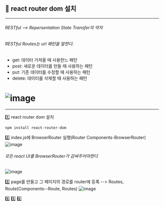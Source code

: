 ## 🤶 react router dom 설치

-------------------------------------------------------------------------------------------------------
###### RESTful --> Repersentation State Transfer의 약자 
###### RESTful Routes는 url 패턴을 말한다.
 * get: 데이터 가져올 때 사용한느 패턴
 * post: 새로운 데이터를 만들 때 사용하는 패턴
 * put: 기존 데이터를 수정할 때 사용하는 패턴
 * delete: 데이터를 삭제할 때 사용하는 패턴
# ![image](https://github.com/gogoringhye/read/assets/145514996/9234421b-ac59-45d8-b031-42dbd004b35e)
-------------------------------------------------------------------------------------------------------



1️⃣ react router dom 설치
```
npm install react-router-dom
```

2️⃣ index.js에 BrowserRouter 실행(Router Components-BrowserRouter)
![image](https://github.com/gogoringhye/read/assets/145514996/be34c631-7bd9-4466-8bff-131b2610cb8a)
###### 모든 react UI를 BrowserRouter가 감싸주어야한다
![image](https://github.com/gogoringhye/read/assets/145514996/19268759-4651-4b3c-8292-ac74a6ab673c)

3️⃣ page를 만들고 그 페이지의 경로를 router에 등록 --> Routes, Route(Components--Route, Routes)
![image](https://github.com/gogoringhye/read/assets/145514996/6a266d43-43eb-4477-80ef-5ec16552f7fb)

4️⃣
5️⃣
6️⃣


